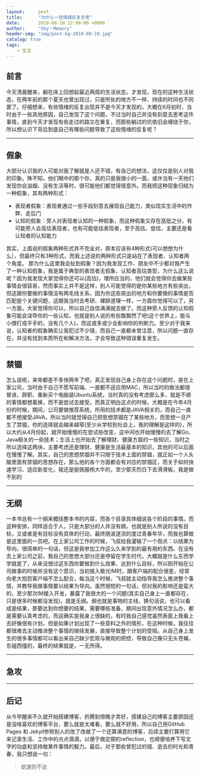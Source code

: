 ```yaml
---
layout:     post
title:      "为什么一些情绪反复无常"
date:       2018-08-10 12:00:00 +0800
author:     "Sky丶Memory"
header-img: "img/post-bg-2018-08-10.jpg"
catalog: true
tags:
    - 生活
---
```


## 前言
今天清晨醒来，躺在床上回想起最近两周的生活状态，才发现，现在的这种生活状态，在两年前的那个夏天也曾出现过，只是所处的地方不一样、持续的时间也不同罢了。仔细想来，有些情绪的反复出现并不是今天才发现的，大概在6月初时，当时由于一些其他原因，自己发现了这个问题，不过当时自己并没有刻意去思考这件事情，直到今天才发现有些走过的路又在重复，而那些躺过的坑依旧会缠绕于你，所以想认识下背后到底自己有哪些问题导致了这些情绪的反复呢？

---

## 假象

大部分认识我的人可能对我了解就是人还不错，有自己的想法，这仅仅是别人对我的印象。殊不知，他们眼中的那个你，真的只是我很小的一面，或许当有一天他们发现你会汹烟、没有生活等时，很可能他们都觉得很意外。而我把这种现象归结为一种假象，其有两种形式：
- 表现者假象：表现者通过一些手段刻意去展现自己能力，类似现实生活中的作弊、走后门
- 认知的假象：旁人对表现者认知的一种假象，而这种假象又存在高低之分，有可能旁人会高估表现者，也有可能低估表现者，至于高估、低估，主要还是看认知者的认知能力

其实，上面说的假象两种形式并不完全对，原本应该有4种形式(可以想想为什么），但最终只有3种形式，而我上述说的两种形式只是站在了表现者、认知者两个角度。
那为什么这里我会扯到假象？因为我发现工作、朋友中不少都对我产生了一种认知假象，我是属于典型的表现者无假象、认知者高估类型，为什么这么说呢？因为我发现大家觉得你还可以(高估)，理所应当的，他们就会觉得你去做某些事情会很容易，然而事实上并不是这样，别人可能觉得的是你某些地方有些突出，但这跟你要做的事情没有两毛线关系，因为你这些突出的地方和你要做的事情是否匹配是个关键问题，这跟我当时去考研、裸辞道理一样，一方面你觉得可以了，另一方面，大家觉得你可以，所以自己自信满满就去做了。而这种旁人反馈的认知假象可能会误导你的一些认知，也就是别人说的有些飘飘然了吧(这个世界上，能与小僧打成平手的，没有几个人)，而这或多或少会影响你的判断力。至少对于我来说，认知者的假象确实让我犯过不少错，而自己一直都未曾注意，所以问题一直存在，并没有找到本质所在和解决方法，才会导致这种错误重复发生。

---

## 禁锢

怎么说呢，来帝都差不多快两年了吧，真正发现自己身上存在这个问题时，是在上家公司，当时由于自己不愿写前端、一直都不适应用MAC，所以当时的做法都很冒进，辞职、重新买个电脑装Ubuntu系统，当时真的没有考虑那么多，就是不顺的事情都想着换，而不是尝试去接受。而真正明白这点的时候，大概是在今年4月份的时候，期间，公司要做推荐系统，所用的技术都是JAVA相关的，而自己一直都不想接受JAVA，所以当时就觉得自己把思想禁锢在了某些地方，而思想一旦产生了禁锢，你的选择就会越来越窄(至少从学校到社会上，我的理解是这样的)，所以大约从4月份起，就开始慢慢的在尝试些改变，这中间也开始慢慢的去了解Go、Java相关的一些技术；生活上也开始去了解理财、健康方面的一些知识，当时之所以选择这两块，主要考虑还是理财、健康是生活最基本的知识，其他的可以后面在慢慢了解。其实，自己的思想禁锢并不只限于技术上面的禁锢，就正如一个人头脑里面有禁锢的思想存在，那么他的各个方面都会有对应的禁锢区，而关于如何快速学习、适应新变化，我还是挺佩服杨大牛的，至少那天烈日下去滑滑板，我是做不到的

---

## 无纲

一本书总有一个纲来概括整本书的内容，而各个目录具体细说各个阶段的事情。而这种安排，同样适合于人，只是大部分的人并没有纲，也就是别人所说的没有目标，又或者是有目标没有具体的行动，最终随波逐流的度过青春年华，而我也算做是这里面的一员吧。在上家公司工作的时候，飞叔给我灌输了一个观点：以结果为导向，很简单的一句话，但这是我参加工作这么久来学到的最有用的东西。在没有去上家公司之前，我自己的思想大部分还是停留在学生时代，大概就是什么东西学学就是了，从来没想过这东西你要做到什么效果、达到什么目标，所以刚开始在公司做事的时候并没有这个意识，当初接入极光IM时，跟客户端的配合很差，经常向老大抱怨客户端不怎么配合，每当这个时候，飞叔就主动指导我怎么推进整个事情，并教导我做事情要以结果为导向。虽然很短的一句话，但对我的影响还是蛮大的，至少那次IM接入开发，暴露了我很大的一个问题(其实自己身上一直都存在，只是很多时候都没发现)，就是无纲。纲也就是事物的主线，换句话说，也可以看成是结果，那要达到你想要的结果，需要哪些准备、期间出现意外情况怎么办，都是需要认真考虑的，而这确实是我身上很缺的，有时我自己感觉虽然表面上我看上去好像很有计划，但是如果计划出现了一些意料之外的情形，在这种时候，我往往都很难去主动推进整个事情的继续发展，直接导致整个计划的受阻。从自己身上发生的很多事情都可以看出来自己缺少宏观与微观的把控，导致自己像只无头苍蝇，东碰西撞的，最终的结果就是，一无所得。

---

## 急攻

---

## 后记

从今早醒来不久就开始搭建博客，折腾到傍晚才弄好，搭建自己的博客主要原因还是没啥喜欢的博客平台，要么就是太难看，要么就不好用，所以自己用GitHub    Pages 和 Jekyll参照别人的改了改做了一个还算满意的博客，后续主要打算用它来记录生活、工作中的点点滴滴，以便于做定期的reflection，也顺便培养下写文字的功底和坚持做某件事情的毅力。最后，对于那些曾犯过的错、逝去的时光和青春，我只想说一句：
> 欲速则不达


